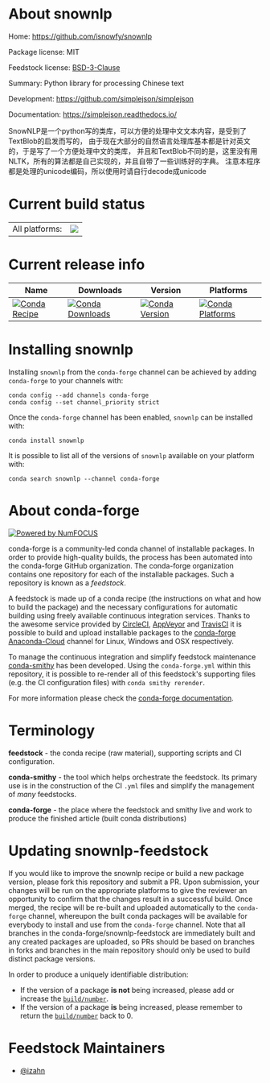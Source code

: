 About snownlp
=============

Home: https://github.com/isnowfy/snownlp

Package license: MIT

Feedstock license: [BSD-3-Clause](https://github.com/conda-forge/snownlp-feedstock/blob/master/LICENSE.txt)

Summary: Python library for processing Chinese text

Development: https://github.com/simplejson/simplejson

Documentation: https://simplejson.readthedocs.io/

SnowNLP是一个python写的类库，可以方便的处理中文文本内容，是受到了TextBlob的启发而写的，
由于现在大部分的自然语言处理库基本都是针对英文的，于是写了一个方便处理中文的类库，
并且和TextBlob不同的是，这里没有用NLTK，所有的算法都是自己实现的，并且自带了一些训练好的字典。
注意本程序都是处理的unicode编码，所以使用时请自行decode成unicode


Current build status
====================


<table><tr><td>All platforms:</td>
    <td>
      <a href="https://dev.azure.com/conda-forge/feedstock-builds/_build/latest?definitionId=13805&branchName=master">
        <img src="https://dev.azure.com/conda-forge/feedstock-builds/_apis/build/status/snownlp-feedstock?branchName=master">
      </a>
    </td>
  </tr>
</table>

Current release info
====================

| Name | Downloads | Version | Platforms |
| --- | --- | --- | --- |
| [![Conda Recipe](https://img.shields.io/badge/recipe-snownlp-green.svg)](https://anaconda.org/conda-forge/snownlp) | [![Conda Downloads](https://img.shields.io/conda/dn/conda-forge/snownlp.svg)](https://anaconda.org/conda-forge/snownlp) | [![Conda Version](https://img.shields.io/conda/vn/conda-forge/snownlp.svg)](https://anaconda.org/conda-forge/snownlp) | [![Conda Platforms](https://img.shields.io/conda/pn/conda-forge/snownlp.svg)](https://anaconda.org/conda-forge/snownlp) |

Installing snownlp
==================

Installing `snownlp` from the `conda-forge` channel can be achieved by adding `conda-forge` to your channels with:

```
conda config --add channels conda-forge
conda config --set channel_priority strict
```

Once the `conda-forge` channel has been enabled, `snownlp` can be installed with:

```
conda install snownlp
```

It is possible to list all of the versions of `snownlp` available on your platform with:

```
conda search snownlp --channel conda-forge
```


About conda-forge
=================

[![Powered by NumFOCUS](https://img.shields.io/badge/powered%20by-NumFOCUS-orange.svg?style=flat&colorA=E1523D&colorB=007D8A)](http://numfocus.org)

conda-forge is a community-led conda channel of installable packages.
In order to provide high-quality builds, the process has been automated into the
conda-forge GitHub organization. The conda-forge organization contains one repository
for each of the installable packages. Such a repository is known as a *feedstock*.

A feedstock is made up of a conda recipe (the instructions on what and how to build
the package) and the necessary configurations for automatic building using freely
available continuous integration services. Thanks to the awesome service provided by
[CircleCI](https://circleci.com/), [AppVeyor](https://www.appveyor.com/)
and [TravisCI](https://travis-ci.com/) it is possible to build and upload installable
packages to the [conda-forge](https://anaconda.org/conda-forge)
[Anaconda-Cloud](https://anaconda.org/) channel for Linux, Windows and OSX respectively.

To manage the continuous integration and simplify feedstock maintenance
[conda-smithy](https://github.com/conda-forge/conda-smithy) has been developed.
Using the ``conda-forge.yml`` within this repository, it is possible to re-render all of
this feedstock's supporting files (e.g. the CI configuration files) with ``conda smithy rerender``.

For more information please check the [conda-forge documentation](https://conda-forge.org/docs/).

Terminology
===========

**feedstock** - the conda recipe (raw material), supporting scripts and CI configuration.

**conda-smithy** - the tool which helps orchestrate the feedstock.
                   Its primary use is in the construction of the CI ``.yml`` files
                   and simplify the management of *many* feedstocks.

**conda-forge** - the place where the feedstock and smithy live and work to
                  produce the finished article (built conda distributions)


Updating snownlp-feedstock
==========================

If you would like to improve the snownlp recipe or build a new
package version, please fork this repository and submit a PR. Upon submission,
your changes will be run on the appropriate platforms to give the reviewer an
opportunity to confirm that the changes result in a successful build. Once
merged, the recipe will be re-built and uploaded automatically to the
`conda-forge` channel, whereupon the built conda packages will be available for
everybody to install and use from the `conda-forge` channel.
Note that all branches in the conda-forge/snownlp-feedstock are
immediately built and any created packages are uploaded, so PRs should be based
on branches in forks and branches in the main repository should only be used to
build distinct package versions.

In order to produce a uniquely identifiable distribution:
 * If the version of a package **is not** being increased, please add or increase
   the [``build/number``](https://docs.conda.io/projects/conda-build/en/latest/resources/define-metadata.html#build-number-and-string).
 * If the version of a package **is** being increased, please remember to return
   the [``build/number``](https://docs.conda.io/projects/conda-build/en/latest/resources/define-metadata.html#build-number-and-string)
   back to 0.

Feedstock Maintainers
=====================

* [@izahn](https://github.com/izahn/)

